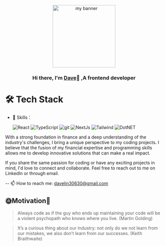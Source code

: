 <p align="center">
  <img src="https://github.com/davelin18yufan/davelin18yufan/assets/113662980/c7145690-1a4c-4659-8293-1922e189af87" alt="my banner" style="height: 200px">
</p>

<h3 align="center">
Hi there, I'm <a href="https://www.linkedin.com/in/dave-lin-1a05a5168/" target="_blank" rel="noreferrer">Dave</a>👋
 ,A frontend developer

</h3>

# 🛠 Tech Stack

- 👯 Skills： <p>
  <img alt="React" src="https://img.shields.io/badge/-React-45b8d8?style=flat-square&logo=react&logoColor=white" />
  <img alt="TypeScript" src="https://img.shields.io/badge/-TypeScript-007ACC?style=flat-square&logo=typescript&logoColor=white" />
  <img alt="git" src="https://img.shields.io/badge/-Git-F05032?style=flat-square&logo=git&logoColor=white" />
  <img alt="NextJs" src="https://img.shields.io/badge/-NextJs-black?style=flat-square&logo=next.js&logoColor=white" />
  <img alt="Tailwind" src="https://img.shields.io/badge/-Tailwind-2a9d90?style=flat-square&logo=tailwindcss&logoColor=white" />
  <img alt="DotNET" src="https://img.shields.io/badge/-.NET-8884d8?style=flat-square&logo=dotnet&logoColor=white" />
</p>

With a strong foundation in finance and a deep understanding of the industry's challenges, I bring a unique perspective to my coding projects. I believe that the fusion of my financial expertise and programming skills allows me to develop innovative solutions that can make a real impact.

If you share the same passion for coding or have any exciting projects in mind, I'd love to connect and collaborate. Feel free to reach out to me on LinkedIn or through email.


--
 📫 How to reach me: davelin30630@gmail.com
 
 🌞Motivation🌝 
 --
 > Always code as if the guy who ends up maintaining your code will be a violent psychopath who knows where you live. (Martin Golding)

 > It’s a curious thing about our industry: not only do we not learn from our mistakes, we also don’t learn from our successes. (Keith Braithwaite)
